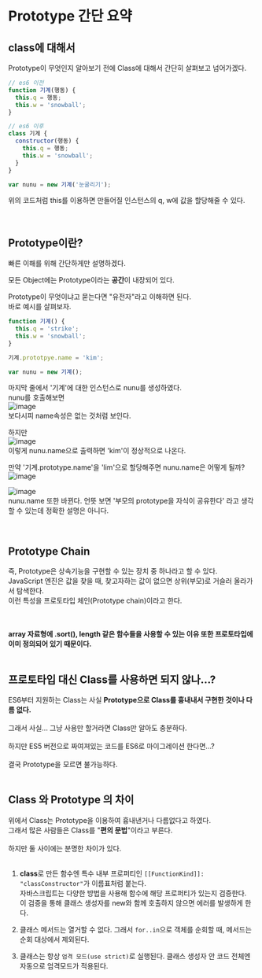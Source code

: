 # Prototype 간단 요약

## class에 대해서

Prototype이 무엇인지 알아보기 전에 Class에 대해서 간단히 살펴보고 넘어가겠다.

```js
// es6 이전
function 기계(행동) {
  this.q = 행동;
  this.w = 'snowball';
}

// es6 이후
class 기계 {
  constructor(행동) {
    this.q = 행동;
    this.w = 'snowball';
  }
}

var nunu = new 기계('눈굴리기');
```

위의 코드처럼 this를 이용하면 만들어질 인스턴스의 q, w에 값을 할당해줄 수 있다.

<br>

## Prototype이란?

빠른 이해를 위해 간단하게만 설명하겠다.

모든 Object에는 Prototype이라는 **공간**이 내장되어 있다.

Prototype이 무엇이냐고 묻는다면 "유전자"라고 이해하면 된다.  
바로 예시를 살펴보자.

```js
function 기계() {
  this.q = 'strike';
  this.w = 'snowball';
}

기계.prototpye.name = 'kim';

var nunu = new 기계();
```

마지막 줄에서 '기계'에 대한 인스턴스로 nunu를 생성하였다.  
nunu를 호출해보면  
![image](https://user-images.githubusercontent.com/72638829/133925389-e1c32460-9ea7-42b4-9909-f1282b7c4ea9.png)  
보다시피 name속성은 없는 것처럼 보인다.

하지만  
![image](https://user-images.githubusercontent.com/72638829/133925376-dcd98dd4-ec8c-4315-aa9d-33dd76574431.png)  
이렇게 nunu.name으로 출력하면 'kim'이 정상적으로 나온다.

만약 '기계.prototype.name'을 'lim'으로 할당해주면 nunu.name은 어떻게 될까?  
![image](https://user-images.githubusercontent.com/72638829/133925436-9a887346-bc92-419b-be26-d33d9c662221.png)

![image](https://user-images.githubusercontent.com/72638829/133925441-b1ec09ec-86e0-468f-b664-21838c86a177.png)  
nunu.name 또한 바뀐다.
언뜻 보면 '부모의 prototype을 자식이 공유한다' 라고 생각할 수 있는데 정확한 설명은 아니다.

<br>

## Prototype Chain

즉, Prototype은 상속기능을 구현할 수 있는 장치 중 하나라고 할 수 있다.  
JavaScript 엔진은 값을 찾을 때, 찾고자하는 값이 없으면 상위(부모)로 거슬러 올라가서 탐색한다.  
이런 특성을 프로토타입 체인(Prototype chain)이라고 한다.  
<br><br>

**array 자료형에 .sort(), length 같은 함수들을 사용할 수 있는 이유 또한 프로토타입에 이미 정의되어 있기 때문이다.**
<br><br>

## 프로토타입 대신 Class를 사용하면 되지 않나...?

ES6부터 지원하는 Class는 사실 **Prototype으로 Class를 흉내내서 구현한 것이나 다름 없다.**  
<br>
그래서 사실... 그냥 사용만 할거라면 Class만 알아도 충분하다.  
<br>
하지만 ES5 버전으로 짜여져있는 코드를 ES6로 마이그레이션 한다면...?  
<br>
결국 Prototype을 모르면 불가능하다.  
<br>

## Class 와 Prototype 의 차이

위에서 Class는 Prototype을 이용하여 흉내낸거나 다름없다고 하였다.  
그래서 많은 사람들은 Class를 "**편의 문법**"이라고 부른다.  
<br>
하지만 둘 사이에는 분명한 차이가 있다.  
<br>

1. **class**로 만든 함수엔 특수 내부 프로퍼티인 <code>[[FunctionKind]]: "classConstructor"</code>가 이름표처럼 붙는다.  
   자바스크립트는 다양한 방법을 사용해 함수에 해당 프로퍼티가 있는지 검증한다.  
   이 검증을 통해 클래스 생성자를 new와 함께 호출하지 않으면 에러를 발생하게 한다.

2. 클래스 메서드는 열거할 수 없다. 그래서 <code>for..in</code>으로 객체를 순회할 때, 메서드는 순회 대상에서 제외된다.

3. 클래스는 항상 <code>엄격 모드(use strict)</code>로 실행된다. 클래스 생성자 안 코드 전체엔 자동으로 엄격모드가 적용된다.
